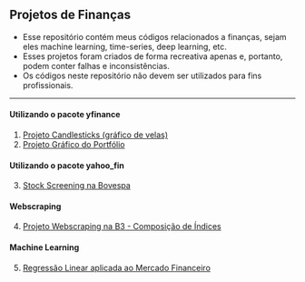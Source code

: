 ## Projetos de Finanças
- Esse repositório contém meus códigos relacionados a finanças, sejam eles machine learning, time-series, deep learning, etc.
- Esses projetos foram criados de forma recreativa apenas e, portanto, podem conter falhas e inconsistências.
- Os códigos neste repositório não devem ser utilizados para fins profissionais.
---
#### Utilizando o pacote yfinance
1. [Projeto Candlesticks (gráfico de velas)](https://github.com/victordhn/Finance-Projects/blob/master/Candlesticks.ipynb)
2. [Projeto Gráfico do Portfólio](https://github.com/victordhn/Finance-Projects/blob/master/Portfolio_Grafico.ipynb)

#### Utilizando o pacote yahoo_fin
3. [Stock Screening na Bovespa](https://github.com/victordhn/Finance-Projects/blob/master/Stock_Screening_Bovespa.ipynb)

#### Webscraping
4. [Projeto Webscraping na B3 - Composição de Índices](https://github.com/victordhn/Finance-Projects/blob/master/Webscraping_B3.ipynb)

#### Machine Learning
5. [Regressão Linear aplicada ao Mercado Financeiro](https://github.com/victordhn/Finance-Projects/blob/master/Regress%C3%A3o%20Linear.ipynb)